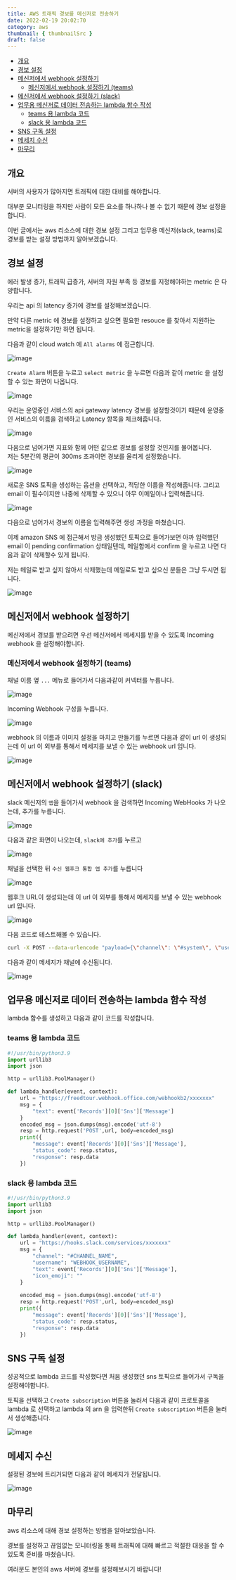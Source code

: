 ```yaml
---
title: AWS 트래픽 경보를 메신저로 전송하기
date: 2022-02-19 20:02:70
category: aws
thumbnail: { thumbnailSrc }
draft: false
---
```


- [개요](#개요)
- [경보 설정](#경보-설정)
- [메신저에서 webhook 설정하기](#메신저에서-webhook-설정하기)
  - [메신저에서 webhook 설정하기 (teams)](#메신저에서-webhook-설정하기-teams)
- [메신저에서 webhook 설정하기 (slack)](#메신저에서-webhook-설정하기-slack)
- [업무용 메신저로 데이터 전송하는 lambda 함수 작성](#업무용-메신저로-데이터-전송하는-lambda-함수-작성)
  - [teams 용 lambda 코드](#teams-용-lambda-코드)
  - [slack 용 lambda 코드](#slack-용-lambda-코드)
- [SNS 구독 설정](#sns-구독-설정)
- [메세지 수신](#메세지-수신)
- [마무리](#마무리)

## 개요

서버의 사용자가 많아지면 트래픽에 대한 대비를 해야합니다.

대부분 모니터링을 하지만 사람이 모든 요소를 하나하나 볼 수 없기 때문에 경보 설정을 합니다.

이번 글에서는 aws 리소스에 대한 경보 설정 그리고 업무용 메신저(slack, teams)로 경보를 받는 설정 방법까지 알아보겠습니다.

## 경보 설정

에러 발생 증가, 트래픽 급증가, 서버의 자원 부족 등 경보를 지정해야하는 metric 은 다양합니다.

우리는 api 의 latency 증가에 경보를 설정해보겠습니다.

만약 다른 metric 에 경보를 설정하고 싶으면 필요한 resouce 를 찾아서 지원하는 metric을 설정하기만 하면 됩니다.

다음과 같이 cloud watch 에 `All alarms` 에 접근합니다.

![image](./images/sending-traffic-alert-to-messenger-0.png)

`Create Alarm` 버튼을 누르고 `select metric` 을 누르면 다음과 같이 metric 을 설정할 수 있는 화면이 나옵니다.

![image](./images/sending-traffic-alert-to-messenger-1.png)

우리는 운영중인 서비스의 api gateway latency 경보를 설정할것이기 때문에 운영중인 서비스의 이름을 검색하고 Latency 항목을 체크해줍니다.

![image](./images/sending-traffic-alert-to-messenger-2.png)

다음으로 넘어가면 지표와 함께 어떤 값으로 경보를 설정할 것인지를 물어봅니다.  
저는 5분간의 평균이 300ms 초과이면 경보를 울리게 설정했습니다.

![image](./images/sending-traffic-alert-to-messenger-3.png)

새로운 SNS 토픽을 생성하는 옵션을 선택하고, 적당한 이름을 작성해줍니다. 그리고 email 이 필수이지만 나중에 삭제할 수 있으니 아무 이메일이나 입력해줍니다.

![image](./images/sending-traffic-alert-to-messenger-4.png)

다음으로 넘어가서 경보의 이름을 입력해주면 생성 과정을 마쳤습니다.

이제 amazon SNS 에 접근해서 방금 생성했던 토픽으로 들어가보면 아까 입력했던 email 이 pending confirmation 상태일텐데, 메일함에서 confirm 을 누르고 나면 다음과 같이 삭제할수 있게 됩니다.

저는 메일로 받고 싶지 않아서 삭제했는데 메일로도 받고 싶으신 분들은 그냥 두시면 됩니다.

![image](./images/sending-traffic-alert-to-messenger-5.png)

## 메신저에서 webhook 설정하기

메신저에서 경보를 받으려면 우선 메신저에서 메세지를 받을 수 있도록 Incoming webhook 을 설정해야합니다.

### 메신저에서 webhook 설정하기 (teams)

채널 이름 옆 `...` 메뉴로 들어가서 다음과같이 커넥터를 누릅니다.

![image](./images/sending-traffic-alert-to-messenger-6.png)

Incoming Webhook 구성을 누릅니다.

![image](./images/sending-traffic-alert-to-messenger-7.png)

webhook 의 이름과 이미지 설정을 마치고 만들기를 누르면 다음과 같이 url 이 생성되는데 이 url 이 외부를 통해서 메세지를 보낼 수 있는 webhook url 입니다.

![image](./images/sending-traffic-alert-to-messenger-8.png)

## 메신저에서 webhook 설정하기 (slack)

slack 메신저의 `앱`을 들어가서 webhook 을 검색하면 Incoming WebHooks 가 나오는데, 추가를 누릅니다.

![image](./images/sending-traffic-alert-to-messenger-9.png)

다음과 같은 화면이 나오는데, `slack에 추가`를 누르고

![image](./images/sending-traffic-alert-to-messenger-10.png)

채널을 선택한 뒤 `수신 웹후크 통합 앱 추가`를 누릅니다

![image](./images/sending-traffic-alert-to-messenger-11.png)

웹후크 URL이 생성되는데 이 url 이 외부를 통해서 메세지를 보낼 수 있는 webhook url 입니다.

![image](./images/sending-traffic-alert-to-messenger-12.png)

다음 코드로 테스트해볼 수 있습니다.

```sh
curl -X POST --data-urlencode "payload={\"channel\": \"#system\", \"username\": \"webhookbot\", \"text\": \"이 항목은 #개의 system에 포스트되며 webhookbot이라는 봇에서 제공됩니다.\", \"icon_emoji\": \":ghost:\"}" https://hooks.slack.com/services/<webhookurl>
```

다음과 같이 메세지가 채널에 수신됩니다.

![image](./images/sending-traffic-alert-to-messenger-13.png)

## 업무용 메신저로 데이터 전송하는 lambda 함수 작성

lambda 함수를 생성하고 다음과 같이 코드를 작성합니다.

### teams 용 lambda 코드

```python
#!/usr/bin/python3.9
import urllib3 
import json

http = urllib3.PoolManager() 

def lambda_handler(event, context): 
    url = "https://freedtour.webhook.office.com/webhookb2/xxxxxxx"
    msg = {
        "text": event['Records'][0]['Sns']['Message']
    }
    encoded_msg = json.dumps(msg).encode('utf-8')
    resp = http.request('POST',url, body=encoded_msg)
    print({
        "message": event['Records'][0]['Sns']['Message'], 
        "status_code": resp.status, 
        "response": resp.data
    })
```

### slack 용 lambda 코드

```python
#!/usr/bin/python3.9
import urllib3
import json

http = urllib3.PoolManager()

def lambda_handler(event, context):
    url = "https://hooks.slack.com/services/xxxxxxx"
    msg = {
        "channel": "#CHANNEL_NAME",
        "username": "WEBHOOK_USERNAME",
        "text": event['Records'][0]['Sns']['Message'],
        "icon_emoji": ""
    }
    
    encoded_msg = json.dumps(msg).encode('utf-8')
    resp = http.request('POST',url, body=encoded_msg)
    print({
        "message": event['Records'][0]['Sns']['Message'], 
        "status_code": resp.status, 
        "response": resp.data
    })
```

## SNS 구독 설정

성공적으로 lambda 코드를 작성했다면 처음 생성했던 sns 토픽으로 들어가서 구독을 설정해야합니다.

토픽을 선택하고 `Create subscription` 버튼을 눌러서 다음과 같이 프로토콜을 lambda 로 선택하고 lambda 의 arn 을 입력한뒤 `Create subscription` 버튼을 눌러서 생성해줍니다.

![image](./images/sending-traffic-alert-to-messenger-14.png)

## 메세지 수신

설정된 경보에 트리거되면 다음과 같이 메세지가 전달됩니다.

![image](./images/sending-traffic-alert-to-messenger-15.png)

## 마무리

aws 리소스에 대해 경보 설정하는 방법을 알아보았습니다.

경보를 설정하고 끊임없는 모니터링을 통해 트래픽에 대해 빠르고 적절한 대응을 할 수 있도록 준비를 마쳤습니다.

여러분도 본인의 aws 서버에 경보를 설정해보시기 바랍니다!
